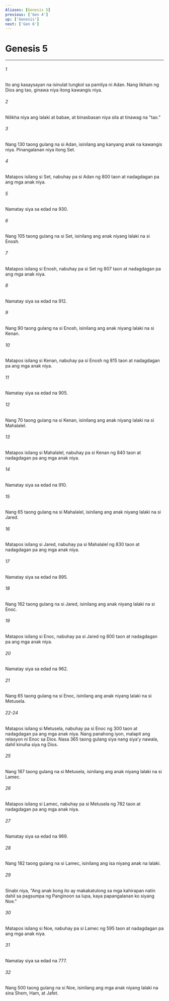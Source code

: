 ```yaml
---
Aliases: [Genesis 5]
previous: ['Gen 4']
up: ['Genesis']
next: ['Gen 6']
---
```

# Genesis 5

***

###### 1
Ito ang kasaysayan na isinulat tungkol sa pamilya ni Adan. Nang likhain ng Dios ang tao, ginawa niya itong kawangis niya. 

###### 2
Nilikha niya ang lalaki at babae, at binasbasan niya sila at tinawag na "tao." 

###### 3
Nang 130 taong gulang na si Adan, isinilang ang kanyang anak na kawangis niya. Pinangalanan niya itong Set. 

###### 4
Matapos isilang si Set, nabuhay pa si Adan ng 800 taon at nadagdagan pa ang mga anak niya. 

###### 5
Namatay siya sa edad na 930. 

###### 6
Nang 105 taong gulang na si Set, isinilang ang anak niyang lalaki na si Enosh. 

###### 7
Matapos isilang si Enosh, nabuhay pa si Set ng 807 taon at nadagdagan pa ang mga anak niya. 

###### 8
Namatay siya sa edad na 912. 

###### 9
Nang 90 taong gulang na si Enosh, isinilang ang anak niyang lalaki na si Kenan. 

###### 10
Matapos isilang si Kenan, nabuhay pa si Enosh ng 815 taon at nadagdagan pa ang mga anak niya. 

###### 11
Namatay siya sa edad na 905. 

###### 12
Nang 70 taong gulang na si Kenan, isinilang ang anak niyang lalaki na si Mahalalel. 

###### 13
Matapos isilang si Mahalalel, nabuhay pa si Kenan ng 840 taon at nadagdagan pa ang mga anak niya. 

###### 14
Namatay siya sa edad na 910. 

###### 15
Nang 65 taong gulang na si Mahalalel, isinilang ang anak niyang lalaki na si Jared. 

###### 16
Matapos isilang si Jared, nabuhay pa si Mahalalel ng 830 taon at nadagdagan pa ang mga anak niya. 

###### 17
Namatay siya sa edad na 895. 

###### 18
Nang 162 taong gulang na si Jared, isinilang ang anak niyang lalaki na si Enoc. 

###### 19
Matapos isilang si Enoc, nabuhay pa si Jared ng 800 taon at nadagdagan pa ang mga anak niya. 

###### 20
Namatay siya sa edad na 962. 

###### 21
Nang 65 taong gulang na si Enoc, isinilang ang anak niyang lalaki na si Metusela. 

###### 22-24
Matapos isilang si Metusela, nabuhay pa si Enoc ng 300 taon at nadagdagan pa ang mga anak niya. Nang panahong iyon, malapit ang relasyon ni Enoc sa Dios. Nasa 365 taong gulang siya nang siyaʼy nawala, dahil kinuha siya ng Dios. 

###### 25
Nang 187 taong gulang na si Metusela, isinilang ang anak niyang lalaki na si Lamec. 

###### 26
Matapos isilang si Lamec, nabuhay pa si Metusela ng 782 taon at nadagdagan pa ang mga anak niya. 

###### 27
Namatay siya sa edad na 969. 

###### 28
Nang 182 taong gulang na si Lamec, isinilang ang isa niyang anak na lalaki. 

###### 29
Sinabi niya, "Ang anak kong ito ay makakatulong sa mga kahirapan natin dahil sa pagsumpa ng Panginoon sa lupa, kaya papangalanan ko siyang Noe." 

###### 30
Matapos isilang si Noe, nabuhay pa si Lamec ng 595 taon at nadagdagan pa ang mga anak niya. 

###### 31
Namatay siya sa edad na 777. 

###### 32
Nang 500 taong gulang na si Noe, isinilang ang mga anak niyang lalaki na sina Shem, Ham, at Jafet.
